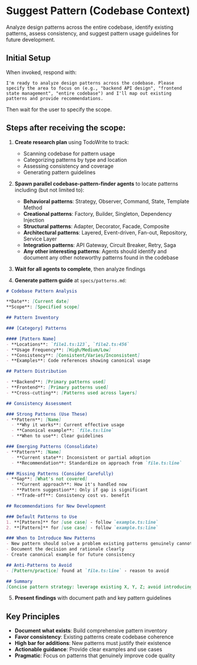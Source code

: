 # Suggest Pattern (Codebase Context)

Analyze design patterns across the entire codebase, identify existing patterns, assess consistency, and suggest pattern usage guidelines for future development.

## Initial Setup

When invoked, respond with:
```
I'm ready to analyze design patterns across the codebase. Please specify the area to focus on (e.g., "backend API design", "frontend state management", "entire codebase") and I'll map out existing patterns and provide recommendations.
```

Then wait for the user to specify the scope.

## Steps after receiving the scope:

1. **Create research plan** using TodoWrite to track:
   - Scanning codebase for pattern usage
   - Categorizing patterns by type and location
   - Assessing consistency and coverage
   - Generating pattern guidelines

2. **Spawn parallel codebase-pattern-finder agents** to locate patterns including (but not limited to):
   - **Behavioral patterns**: Strategy, Observer, Command, State, Template Method
   - **Creational patterns**: Factory, Builder, Singleton, Dependency Injection
   - **Structural patterns**: Adapter, Decorator, Facade, Composite
   - **Architectural patterns**: Layered, Event-driven, Fan-out, Repository, Service Layer
   - **Integration patterns**: API Gateway, Circuit Breaker, Retry, Saga
   - **Any other interesting patterns**: Agents should identify and document any other noteworthy patterns found in the codebase

3. **Wait for all agents to complete**, then analyze findings

4. **Generate pattern guide** at `specs/patterns.md`:

```markdown
# Codebase Pattern Analysis

**Date**: [Current date]
**Scope**: [Specified scope]

## Pattern Inventory

### [Category] Patterns

#### [Pattern Name]
- **Locations**: `file1.ts:123`, `file2.ts:456`
- **Usage Frequency**: [High/Medium/Low]
- **Consistency**: [Consistent/Varies/Inconsistent]
- **Examples**: Code references showing canonical usage

## Pattern Distribution

- **Backend**: [Primary patterns used]
- **Frontend**: [Primary patterns used]
- **Cross-cutting**: [Patterns used across layers]

## Consistency Assessment

### Strong Patterns (Use These)
- **Pattern**: [Name]
  - **Why it works**: Current effective usage
  - **Canonical example**: `file.ts:line`
  - **When to use**: Clear guidelines

### Emerging Patterns (Consolidate)
- **Pattern**: [Name]
  - **Current state**: Inconsistent or partial adoption
  - **Recommendation**: Standardize on approach from `file.ts:line`

### Missing Patterns (Consider Carefully)
- **Gap**: [What's not covered]
  - **Current approach**: How it's handled now
  - **Pattern suggestion**: Only if gap is significant
  - **Trade-off**: Consistency cost vs. benefit

## Recommendations for New Development

### Default Patterns to Use
1. **[Pattern]** for [use case] - follow `example.ts:line`
2. **[Pattern]** for [use case] - follow `example.ts:line`

### When to Introduce New Patterns
- New pattern should solve a problem existing patterns genuinely cannot
- Document the decision and rationale clearly
- Create canonical example for future consistency

## Anti-Patterns to Avoid
- [Pattern/practice] found at `file.ts:line` - reason to avoid

## Summary
[Concise pattern strategy: leverage existing X, Y, Z; avoid introducing new patterns unless essential]
```

5. **Present findings** with document path and key pattern guidelines

## Key Principles
- **Document what exists**: Build comprehensive pattern inventory
- **Favor consistency**: Existing patterns create codebase coherence
- **High bar for additions**: New patterns must justify their existence
- **Actionable guidance**: Provide clear examples and use cases
- **Pragmatic**: Focus on patterns that genuinely improve code quality
